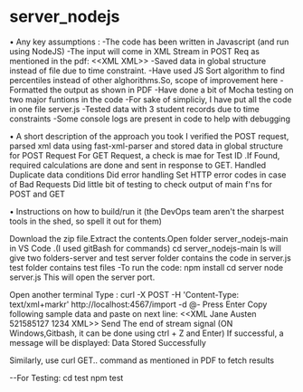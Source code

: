   # server_nodejs
• Any key assumptions :
-The code has been written in Javascript (and run using NodeJS)
-The input will come in XML Stream in POST Req as mentioned in the pdf: <<XML <xml-data></xml-dta>  XML>>
-Saved data in global structure instead of file due to time constraint.
-Have used JS Sort algorithm to find percentiles instead of other alghorithms.So, scope of improvement here
-Formatted the output as shown in PDF
-Have done a bit of Mocha testing on two major funtions in the code
-For sake of simpliciy, I have put all the code in one file server.js
-Tested data with 3 student records due to time constraints
-Some console logs are present in code to help with debugging

• A short description of the approach you took
I verified the POST request, parsed xml data using fast-xml-parser and stored data in global structure for POST Request
For GET Request, a check is mae for Test ID .If Found, required calculations are done and sent in response to GET.
Handled Duplicate data conditions
Did error handling
Set HTTP error codes in case of Bad Requests
Did little bit of testing to check output of main f'ns for POST and GET

• Instructions on how to build/run it (the DevOps team aren't the sharpest
tools in the shed, so spell it out for them)

Download the zip file.Extract the contents.Open folder server_nodejs-main in VS Code .(I used gitBash for commands) 
cd server_nodejs-main
ls will give two folders-server and test
server folder contains the code in server.js
test folder contains test files
-To run the code:
npm install
cd server
node server.js
This will open the server port.

Open another terminal
Type : curl -X POST -H 'Content-Type: text/xml+markr' http://localhost:4567/import -d @-
Press Enter
Copy following sample data and paste on next line:
<<XML
<mcq-test-results>
<mcq-test-result scanned-on="2017-12-04T12:12:10+11:00">
<first-name>Jane</first-name>
<last-name>Austen</last-name>
<student-number>521585127</student-number>
<test-id>1234</test-id>
<summary-marks available="20" obtained="13" />
</mcq-test-result>
</mcq-test-results>
XML>>
Send The end of stream signal (ON Windows,Gitbash, it can be done using ctrl + Z and Enter)
If successful, a message will be displayed: Data Stored Successfully

Similarly, use curl GET.. command as mentioned in PDF to fetch results


--For Testing:
cd test
npm test
